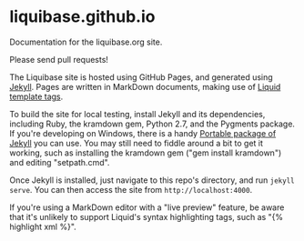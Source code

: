 # liquibase.github.io

Documentation for the liquibase.org site.

Please send pull requests!

The Liquibase site is hosted using GitHub Pages, and generated using 
[Jekyll](http://jekyllrb.com/). Pages are written in MarkDown documents, making
use of [Liquid template tags](http://jekyllrb.com/docs/templates/).

To build the site for local testing, install Jekyll and its dependencies, 
including Ruby, the kramdown gem, Python 2.7, and the Pygments package. If 
you're developing on Windows, there is a handy [Portable package of Jekyll](
http://www.madhur.co.in/blog/2013/07/20/buildportablejekyll.html) you can use.
You may still need to fiddle around a bit to get it working, such as installing
the kramdown gem ("gem install kramdown") and editing "setpath.cmd".

Once Jekyll is installed, just navigate to this repo's directory, and run
`jekyll serve`. You can then access the site from `http://localhost:4000`.

If you're using a MarkDown editor with a "live preview" feature, be aware that
it's unlikely to support Liquid's syntax highlighting tags, such as 
"{% highlight xml %}".
